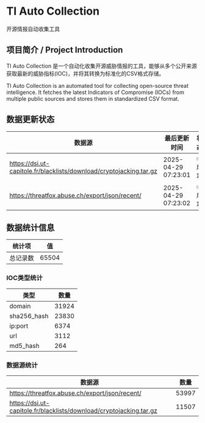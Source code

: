 # TI Auto Collection

 开源情报自动收集工具

## 项目简介 / Project Introduction

TI Auto Collection 是一个自动化收集开源威胁情报的工具，能够从多个公开来源获取最新的威胁指标(IOC)，并将其转换为标准化的CSV格式存储。

TI Auto Collection is an automated tool for collecting open-source threat intelligence. It fetches the latest Indicators of Compromise (IOCs) from multiple public sources and stores them in standardized CSV format.

## 数据更新状态

| 数据源 | 最后更新时间 | 状态 |
|--------|------------|------|
| https://dsi.ut-capitole.fr/blacklists/download/cryptojacking.tar.gz | 2025-04-29 07:23:01 | ✅ 成功 |
| https://threatfox.abuse.ch/export/json/recent/ | 2025-04-29 07:23:02 | ✅ 成功 |


































## 数据统计信息

| 统计项 | 值 |
|--------|----|
| 总记录数 | 65504 |

### IOC类型统计

| 类型 | 数量 |
|------|------|
| domain | 31924 |
| sha256_hash | 23830 |
| ip:port | 6374 |
| url | 3112 |
| md5_hash | 264 |

### 数据源统计

| 数据源 | 数量 |
|--------|------|
| https://threatfox.abuse.ch/export/json/recent/ | 53997 |
| https://dsi.ut-capitole.fr/blacklists/download/cryptojacking.tar.gz | 11507 |
